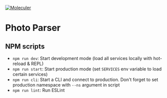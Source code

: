 [![Moleculer](https://badgen.net/badge/Powered%20by/Moleculer/0e83cd)](https://moleculer.services)

# Photo Parser

## NPM scripts

- `npm run dev`: Start development mode (load all services locally with hot-reload & REPL)
- `npm run start`: Start production mode (set `SERVICES` env variable to load certain services)
- `npm run cli`: Start a CLI and connect to production. Don't forget to set production namespace with `--ns` argument in script
- `npm run lint`: Run ESLint
